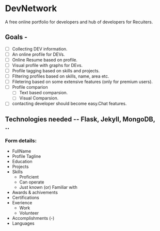# DevNetwork
  A free online portfolio for developers and hub of developers for Recuiters.
  
## Goals - 
* [ ] Collecting DEV information.   
* [ ] An online profile for DEVs.   
* [ ] Online Resume based on profile.     
* [ ] Visual profile with graphs for DEvs.     
* [ ] Profile tagging based on skills and projects.       
* [ ] FIltering profiles based on skills, name, area etc.      
* [ ] Filetering based on some extensive features (only for premium users).      
* [ ] Profile comparion       
  * [ ] Text based comparsion.     
  * [ ] Visual Comparsion.      
* [ ] contacting developer should become easy.Chat features.        

## Technologies needed -- Flask, Jekyll, MongoDB, .. 

### Form details:
+ FullName      
+ Profile Tagline     
+ Education
+ Projects
+ Skills   
  + Proficient   
  + Can operate    
  + Just known (or) Familiar with    
+ Awards & achivements
+ Certifications
+ Exerience
  - Work     
  - Volunteer
+ Accomplishments (*-*)
+ Languages



